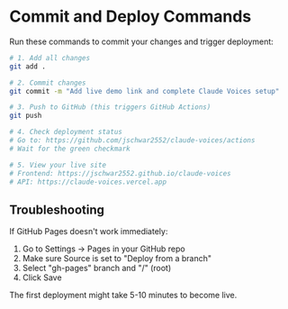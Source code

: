 # Commit and Deploy Commands

Run these commands to commit your changes and trigger deployment:

```bash
# 1. Add all changes
git add .

# 2. Commit changes
git commit -m "Add live demo link and complete Claude Voices setup"

# 3. Push to GitHub (this triggers GitHub Actions)
git push

# 4. Check deployment status
# Go to: https://github.com/jschwar2552/claude-voices/actions
# Wait for the green checkmark

# 5. View your live site
# Frontend: https://jschwar2552.github.io/claude-voices
# API: https://claude-voices.vercel.app
```

## Troubleshooting

If GitHub Pages doesn't work immediately:
1. Go to Settings → Pages in your GitHub repo
2. Make sure Source is set to "Deploy from a branch"
3. Select "gh-pages" branch and "/" (root)
4. Click Save

The first deployment might take 5-10 minutes to become live.